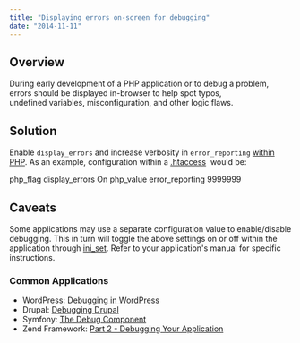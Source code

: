 ```yaml
---
title: "Displaying errors on-screen for debugging"
date: "2014-11-11"
---
```


## Overview

During early development of a PHP application or to debug a problem, errors should be displayed in-browser to help spot typos, undefined variables, misconfiguration, and other logic flaws.

## Solution

Enable `display_errors` and increase verbosity in `error_reporting` [within PHP](https://kb.apiscp.com/php/changing-php-settings/ "Changing PHP settings"). As an example, configuration within a [.htaccess](https://kb.apiscp.com/guides/htaccess-guide/ ".htaccess Guide")  would be:

php\_flag display\_errors On
php\_value error\_reporting 9999999

## Caveats

Some applications may use a separate configuration value to enable/disable debugging. This in turn will toggle the above settings on or off within the application through [ini\_set](http://php.net/ini_set). Refer to your application's manual for specific instructions.

### Common Applications

- WordPress: [Debugging in WordPress](http://codex.wordpress.org/Debugging_in_WordPress)
- Drupal: [Debugging Drupal](http://ratatosk.net/drupal/tutorials/debugging-drupal.html)
- Symfony: [The Debug Component](http://symfony.com/doc/current/components/debug/introduction.html)
- Zend Framework: [Part 2 - Debugging Your Application](http://devzone.zend.com/1735/zend-framework-tutorial-series-part-2_debugging-your-application/)
